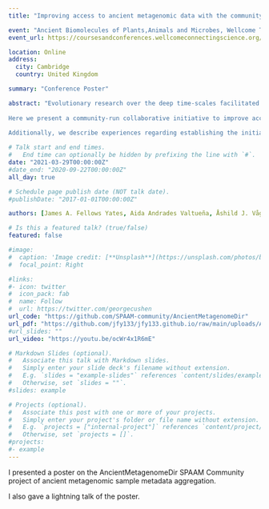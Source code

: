 ```yaml
---
title: "Improving access to ancient metagenomic data with the community-curated metadata repository"

event: "Ancient Biomolecules of Plants,Animals and Microbes, Wellcome Trust Workshop"
event_url: https://coursesandconferences.wellcomeconnectingscience.org/event/ancient-biomolecules-of-plants-animals-and-microbes-virtual-conference-20210329/

location: Online
address:
  city: Cambridge
  country: United Kingdom

summary: "Conference Poster"

abstract: "Evolutionary research over the deep time-scales facilitated by ancient DNA requires large comparative datasets spanning wide geographic and temporal ranges. While the field of palaeogenomics has been celebrated for high standards towards making raw data publicly available, finding these data is not always trivial. Much of the necessary metadata used to evaluate the inclusion of public data into ongoing projects are difficult to find, or entirely omitted, in addition to being inconsistently reported and formatted across publications. Thus, data retrieval is often time consuming and tedious.
 
Here we present a community-run collaborative initiative to improve access to publicly available data for a range of ancient metagenomic research fields. AncientMetagenomeDir is a collection of annotated sample lists covering ancient host-associated metagenomes (e.g. microbiomes), host-associated microbial single-genomes (e.g. pathogens) and sedimentary DNA samples. It uses consensus-agreed standardised definitions to summarise essential sample data for palaeogenomics studies as well as sample and study accession IDs. 
 
Additionally, we describe experiences regarding establishing the initiative and compiling the database, to provide an example framework for other potential large-scale and collaborative initiatives within the ancient DNA field. Finally, we will raise the general challenges regarding metadata retrieval for ancient DNA samples found during this project, and initiate discussion on possible solutions on how to address these issues for the entire biomolecular archaeology discipline."

# Talk start and end times.
#   End time can optionally be hidden by prefixing the line with `#`.
date: "2021-03-29T00:00:00Z"
#date_end: "2020-09-22T00:00:00Z"
all_day: true

# Schedule page publish date (NOT talk date).
#publishDate: "2017-01-01T00:00:00Z"

authors: [James A. Fellows Yates, Aida Andrades Valtueña, Åshild J. Vågene, Becky Cribdon, Irina M. Velsko, Maxime Borry, Miriam J. Bravo-López, Antonio Fernandez-Guerra, Eleanor J. Green, Shreya L. Ramachandran, Peter D. Heintzman, Maria A. Spyrou, Alexander Hübner, Abigail S. Gancz, Jessica Hider, Aurora F. Allshouse, Christina Warinner]

# Is this a featured talk? (true/false)
featured: false

#image:
#  caption: 'Image credit: [**Unsplash**](https://unsplash.com/photos/bzdhc5b3Bxs)'
#  focal_point: Right

#links:
#- icon: twitter
#  icon_pack: fab
#  name: Follow
#  url: https://twitter.com/georgecushen
url_code: "https://github.com/SPAAM-community/AncientMetagenomeDir"
url_pdf: "https://github.com/jfy133/jfy133.github.io/raw/main/uploads/AncientBiomolecules2021_FellowsYates.pdf"
#url_slides: ""
url_video: "https://youtu.be/ocWr4x1R6mE"

# Markdown Slides (optional).
#   Associate this talk with Markdown slides.
#   Simply enter your slide deck's filename without extension.
#   E.g. `slides = "example-slides"` references `content/slides/example-slides.md`.
#   Otherwise, set `slides = ""`.
#slides: example

# Projects (optional).
#   Associate this post with one or more of your projects.
#   Simply enter your project's folder or file name without extension.
#   E.g. `projects = ["internal-project"]` references `content/project/deep-learning/index.md`.
#   Otherwise, set `projects = []`.
#projects:
#- example
---
```


I presented a poster on the AncientMetagenomeDir SPAAM Community project of ancient metagenomic sample metadata aggregation.

I also gave a lightning talk of the poster.
